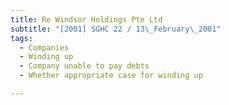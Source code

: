 ```yaml
---
title: Re Windsor Holdings Pte Ltd 
subtitle: "[2001] SGHC 22 / 13\_February\_2001"
tags:
  - Companies
  - Winding up
  - Company unable to pay debts
  - Whether appropriate case for winding up

---
```


